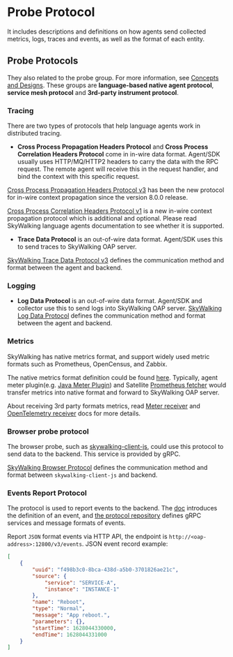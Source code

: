 # Probe Protocol
It includes descriptions and definitions on how agents send collected metrics, logs, traces and events, as well as the format of each entity.

## Probe Protocols
They also related to the probe group. For more information, see [Concepts and Designs](../concepts-and-designs/overview.md).
These groups are **language-based native agent protocol**, **service mesh protocol** and **3rd-party instrument protocol**.

### Tracing
There are two types of protocols that help language agents work in distributed tracing.

- **Cross Process Propagation Headers Protocol** and **Cross Process Correlation Headers Protocol** come in in-wire data format. Agent/SDK usually uses HTTP/MQ/HTTP2 headers
to carry the data with the RPC request. The remote agent will receive this in the request handler, and bind the context with this specific request. 

[Cross Process Propagation Headers Protocol v3](Skywalking-Cross-Process-Propagation-Headers-Protocol-v3.md) has been the new protocol for in-wire context propagation since the version 8.0.0 release.

[Cross Process Correlation Headers Protocol v1](Skywalking-Cross-Process-Correlation-Headers-Protocol-v1.md) is a new in-wire context propagation protocol which is additional and optional. 
Please read SkyWalking language agents documentation to see whether it is supported.

- **Trace Data Protocol** is an out-of-wire data format. Agent/SDK uses this to send traces to SkyWalking OAP server.

[SkyWalking Trace Data Protocol v3](Trace-Data-Protocol-v3.md) defines the communication method and format between the agent and backend.

### Logging
- **Log Data Protocol** is an out-of-wire data format. Agent/SDK and collector use this to send logs into SkyWalking OAP server.
[SkyWalking Log Data Protocol](Log-Data-Protocol.md) defines the communication method and format between the agent and backend.

### Metrics

SkyWalking has native metrics format, and support widely used metric formats such as Prometheus, OpenCensus, and Zabbix.

The native metrics format definition could be found [here](https://github.com/apache/skywalking-data-collect-protocol/blob/master/language-agent/Meter.proto).
Typically, agent meter plugin(e.g. [Java Meter Plugin](https://skywalking.apache.org/docs/skywalking-java/latest/en/setup/service-agent/java-agent/java-plugin-development-guide/#meter-plugin)) and
Satellite [Prometheus fetcher](https://skywalking.apache.org/docs/skywalking-satellite/latest/en/setup/plugins/fetcher_prometheus-metrics-fetcher/)
would transfer metrics into native format and forward to SkyWalking OAP server.

About receiving 3rd party formats metrics, read [Meter receiver](../setup/backend/backend-meter.md) and [OpenTelemetry receiver](../setup/backend/backend-receivers.md#opentelemetry-receiver) docs for more details.

### Browser probe protocol

The browser probe, such as  [skywalking-client-js](https://github.com/apache/skywalking-client-js), could use this protocol to send data to the backend. This service is provided by gRPC.

[SkyWalking Browser Protocol](Browser-Protocol.md) defines the communication method and format between `skywalking-client-js` and backend.

### Events Report Protocol

The protocol is used to report events to the backend. The [doc](../concepts-and-designs/event.md) introduces the definition of an event, and [the protocol repository](https://github.com/apache/skywalking-data-collect-protocol/blob/master/event) defines gRPC services and message formats of events.

Report `JSON` format events via HTTP API, the endpoint is `http://<oap-address>:12800/v3/events`.
JSON event record example:
```json
[
    {
        "uuid": "f498b3c0-8bca-438d-a5b0-3701826ae21c",
        "source": {
            "service": "SERVICE-A",
            "instance": "INSTANCE-1"
        },
        "name": "Reboot",
        "type": "Normal",
        "message": "App reboot.",
        "parameters": {},
        "startTime": 1628044330000,
        "endTime": 1628044331000
    }
]
```
